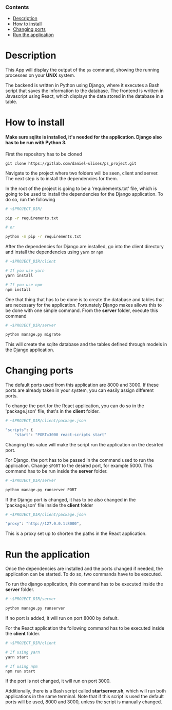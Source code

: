 ### Contents

- [Description](#specification)
- [How to install](#how-to-install)
- [Changing ports](#changing-ports)
- [Run the application](#run-the-application)

# Description

This App will display the output of the `ps` command, showing the running processes on your **UNIX** system.

The backend is written in Python using Django, where it executes a Bash script that saves the information to the database. The frontend is written in Javascript using React, which displays the data stored in the database in a table.

# How to install

#### Make sure sqlite is installed, it's needed for the application. Django also has to be run with Python 3.

First the repository has to be cloned

    git clone https://gitlab.com/daniel-ulises/ps_project.git
Navigate to the project where two folders will be seen, client and server. The next step is to install the dependencies for them.

In the root of the project is going to be a 'requirements.txt' file, which is going to be used to install the dependencies for the Django application. To do so, run the following

```bash
# ~$PROJECT_DIR/

pip -r requirements.txt

# or

python -m pip -r requirements.txt
```
After the dependencies for Django are installed, go into the client directory and install the dependencies using `yarn` or `npm`

```bash
# ~$PROJECT_DIR/client

# If you use yarn
yarn install

# If you use npm
npm install
```
One that thing that has to be done is to create the database and tables that are necessary for the application. Fortunately Django makes allows this to be done with one simple command.
From the **server** folder, execute this command

```bash
# ~$PROJECT_DIR/server

python manage.py migrate
```
This will create the sqlite database and the tables defined through models in the Django application.

# Changing ports

The default ports used from this application are 8000 and 3000. If these ports are already taken in your system, you can easily assign different ports.

To change the port for the React application, you can do so in the 'package.json' file, that's in the **client** folder.

```bash
# ~$PROJECT_DIR/client/package.json

"scripts": {
    "start": "PORT=3000 react-scripts start"
```
Changing this value will make the script run the application on the desirted port.

For Django, the port has to be passed in the command used to run the application. Change `$PORT` to the desired port, for example 5000.
This command has to be run inside the **server** folder.

```bash
# ~$PROJECT_DIR/server

python manage.py runserver PORT
```
If the Django port is changed, it has to be also changed in the 'package.json' file inside the **client** folder

```bash
# ~$PROJECT_DIR/client/package.json

"proxy": "http://127.0.0.1:8000",
```
This is a proxy set up to shorten the paths in the React application.

# Run the application

Once the dependencies are installed and the ports changed if needed, the application can be started. To do so, two commands have to be executed.

To run the django application, this command has to be executed inside the **server** folder.

```bash
# ~$PROJECT_DIR/server

python manage.py runserver
```
If no port is added, it will run on port 8000 by default.

For the React application the following command has to be executed inside the **client** folder.

```bash
# ~$PROJECT_DIR/client

# If using yarn
yarn start

# If using npm
npm run start
```
If the port is not changed, it will run on port 3000.

Additionally, there is a Bash script called **startserver.sh**, which will run both applications in the same terminal. Note that if this script is used the default ports will be used, 8000 and 3000, unless the script is manually changed.
